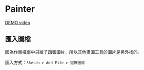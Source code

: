# Painter
[DEMO video](https://youtu.be/3sbsC67nQTc)

## 匯入圖檔

因為作業檔案中只給了四張圖片，所以其他畫圖工具的圖片是另外找的。

匯入方式：`Sketch > Add File > 選擇圖檔`
